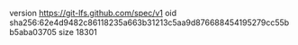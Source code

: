 version https://git-lfs.github.com/spec/v1
oid sha256:62e4d9482c86118235a663b31213c5aa9d876688454195279cc55bb5aba03705
size 18301
